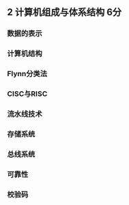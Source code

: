 ## 2 计算机组成与体系结构 6分

### 数据的表示

### 计算机结构 

### Flynn分类法 

### CISC与RISC

### 流水线技术 

### 存储系统 

### 总线系统 

### 可靠性

### 校验码